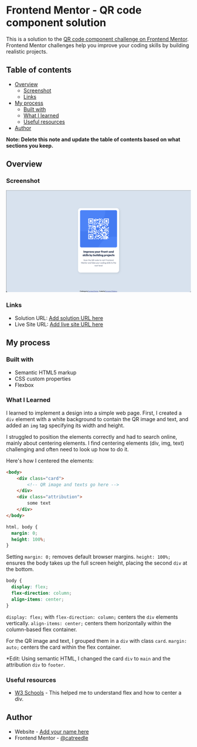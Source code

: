 # Frontend Mentor - QR code component solution

This is a solution to the [QR code component challenge on Frontend Mentor](https://www.frontendmentor.io/challenges/qr-code-component-iux_sIO_H). Frontend Mentor challenges help you improve your coding skills by building realistic projects. 

## Table of contents

- [Overview](#overview)
  - [Screenshot](#screenshot)
  - [Links](#links)
- [My process](#my-process)
  - [Built with](#built-with)
  - [What I learned](#what-i-learned)
  - [Useful resources](#useful-resources)
- [Author](#author)

**Note: Delete this note and update the table of contents based on what sections you keep.**

## Overview

### Screenshot

![](./images/screenshot.png)


### Links

- Solution URL: [Add solution URL here](https://github.com/catreedle/qr-code-component)
- Live Site URL: [Add live site URL here](https://qr-code-component-mu-pied.vercel.app/)

## My process

### Built with

- Semantic HTML5 markup
- CSS custom properties
- Flexbox

### What I Learned

I learned to implement a design into a simple web page. First, I created a `div` element with a white background to contain the QR image and text, and added an `img` tag specifying its width and height.

I struggled to position the elements correctly and had to search online, mainly about centering elements. I find centering elements (div, img, text) challenging and often need to look up how to do it.

Here's how I centered the elements:

```html
<body>
    <div class="card">
        <!-- QR image and texts go here -->
    </div>
    <div class="attribution">
        some text
    </div>
</body>
```

```css
html, body {
  margin: 0;
  height: 100%;
}
```
Setting `margin: 0;` removes default browser margins. `height: 100%;` ensures the body takes up the full screen height, placing the second `div` at the bottom.

```css
body {
  display: flex;
  flex-direction: column;
  align-items: center;
}
```
`display: flex;` with `flex-direction: column;` centers the `div` elements vertically. `align-items: center;` centers them horizontally within the column-based flex container.

For the QR image and text, I grouped them in a `div` with class `card`.
`margin: auto;` centers the card within the flex container.

*Edit: Using semantic HTML, I changed the card `div` to `main` and the attribution `div` to `footer`.

### Useful resources

- [W3 Schools](https://www.w3schools.com) - This helped me to understand flex and how to center a div.

## Author

- Website - [Add your name here](https://purnamaa.dev)
- Frontend Mentor - [@catreedle](https://www.frontendmentor.io/profile/catreedle)